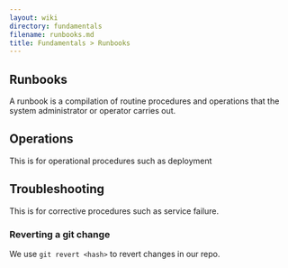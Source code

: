 ```yaml
---
layout: wiki
directory: fundamentals
filename: runbooks.md
title: Fundamentals > Runbooks
---
```

## Runbooks
A runbook is a compilation of routine procedures and operations that the system administrator or operator carries out.

## Operations
This is for operational procedures such as deployment

## Troubleshooting
This is for corrective procedures such as service failure.

### Reverting a git change
We use `git revert <hash>` to revert changes in our repo.

